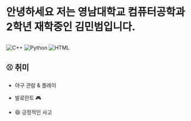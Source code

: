 # 안녕하세요 저는 영남대학교 컴퓨터공학과 2학년 재학중인 김민범입니다.

##
![C++](https://img.shields.io/badge/C++-00599C?style=flat-square&logo=cplusplus&logoColor=white)
![Python](https://img.shields.io/badge/Python-3776AB?style=flat-square&logo=python&logoColor=white)
![HTML](https://img.shields.io/badge/HTML5-E34F26?style=flat-square&logo=html5&logoColor=white)

## ⚾️ 취미

- 야구 관람 & 플레이
- 발로란트 🎮
  

- 😄 긍정적인 사고
